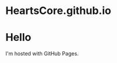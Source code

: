 # HeartsCore.github.io
<!DOCTYPE html>
<html>
<body>
<h1>Hello</h1>
<p>I'm hosted with GitHub Pages.</p>
</body>
</html>
